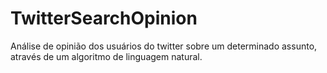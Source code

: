 # TwitterSearchOpinion
Análise de opinião dos usuários do twitter sobre um determinado assunto, através de um algoritmo de linguagem natural.
